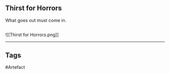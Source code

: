 ## Thirst for Horrors
What goes out must come in.
## 
![[Thirst for Horrors.png]]

---
## Tags
#Artefact